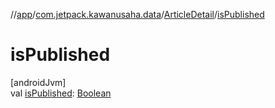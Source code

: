 //[app](../../../index.md)/[com.jetpack.kawanusaha.data](../index.md)/[ArticleDetail](index.md)/[isPublished](is-published.md)

# isPublished

[androidJvm]\
val [isPublished](is-published.md): [Boolean](https://kotlinlang.org/api/latest/jvm/stdlib/kotlin/-boolean/index.html)
